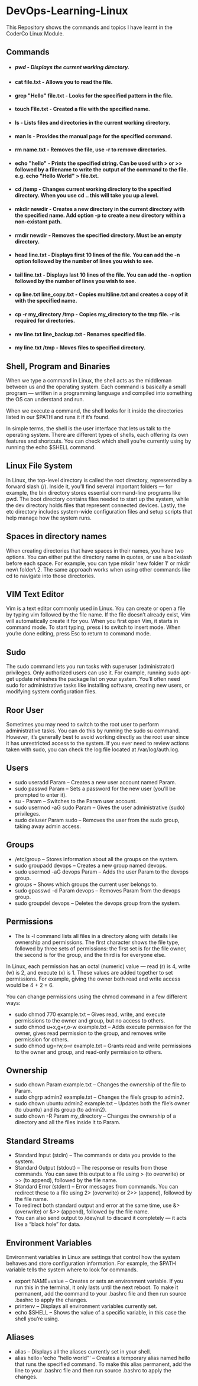 # DevOps-Learning-Linux
This Repository shows the commands and topics I have learnt in the CoderCo Linux Module.

## Commands


- ##### **pwd** - Displays the current working directory.
- #### **cat file.txt** - Allows you to read the file.
- #### **grep "Hello" file.txt** - Looks for the specified pattern in the file.
- #### **touch File.txt** - Created a file with the specified name.
- #### **ls** - Lists files and directories in the current working directory.
- #### **man ls** - Provides the manual page for the specified command.
- #### **rm name.txt** - Removes the file, use -r to remove directories.
- #### **echo "hello"** - Prints the specified string. Can be used with > or >> followed by a filename to write the output of the command to the file. e.g. echo "Hello World" > file.txt.
- #### **cd /temp** - Changes current working directory to the specified directory. When you use cd .. this will take you up a level.
- #### **mkdir newdir** - Creates a new directory in the current directory with the specified name. Add option -p to create a new directory within a non-existant path.
- #### **rmdir newdir** - Removes the specified directory. Must be an empty directory.
- #### **head line.txt** - Displays first 10 lines of the file. You can add the -n option followed by the number of lines you wish to see.
- #### **tail line.txt** - Displays last 10 lines of the file. You can add the -n option followed by the number of lines you wish to see.
- #### **cp line.txt line_copy.txt** - Copies multiline.txt and creates a copy of it with the specified name.
- #### **cp -r my_directory /tmp** - Copies my_directory to the tmp file. -r is required for directories.
- #### **mv line.txt line_backup.txt** - Renames specified file.
- #### **my line.txt /tmp** - Moves files to specified directory.

## Shell, Program and Binaries

When we type a command in Linux, the shell acts as the middleman between us and the operating system. Each command is basically a small program — written in a programming language and compiled into something the OS can understand and run.

When we execute a command, the shell looks for it inside the directories listed in our $PATH and runs it if it’s found.

In simple terms, the shell is the user interface that lets us talk to the operating system. There are different types of shells, each offering its own features and shortcuts. You can check which shell you’re currently using by running the echo $SHELL command.


## Linux File System

In Linux, the top-level directory is called the root directory, represented by a forward slash (/). Inside it, you’ll find several important folders — for example, the bin directory stores essential command-line programs like pwd. The boot directory contains files needed to start up the system, while the dev directory holds files that represent connected devices. Lastly, the etc directory includes system-wide configuration files and setup scripts that help manage how the system runs.


## Spaces in directory names

When creating directories that have spaces in their names, you have two options. You can either put the directory name in quotes, or use a backslash before each space. For example, you can type mkdir 'new folder 1' or mkdir new\ folder\ 2. The same approach works when using other commands like cd to navigate into those directories.


## VIM Text Editor

Vim is a text editor commonly used in Linux. You can create or open a file by typing vim followed by the file name. If the file doesn’t already exist, Vim will automatically create it for you. When you first open Vim, it starts in command mode. To start typing, press i to switch to insert mode. When you’re done editing, press Esc to return to command mode.


## Sudo

The sudo command lets you run tasks with superuser (administrator) privileges. Only authorized users can use it. For example, running sudo apt-get update refreshes the package list on your system. You’ll often need sudo for administrative tasks like installing software, creating new users, or modifying system configuration files.


## Roor User

Sometimes you may need to switch to the root user to perform administrative tasks. You can do this by running the sudo su command. However, it’s generally best to avoid working directly as the root user since it has unrestricted access to the system. If you ever need to review actions taken with sudo, you can check the log file located at /var/log/auth.log.


## Users

- sudo useradd Param – Creates a new user account named Param.
- sudo passwd Param – Sets a password for the new user (you’ll be prompted to enter it).
- su - Param – Switches to the Param user account.
- sudo usermod -aG sudo Param – Gives the user administrative (sudo) privileges.
- sudo deluser Param sudo – Removes the user from the sudo group, taking away admin access.


## Groups

- /etc/group – Stores information about all the groups on the system.
- sudo groupadd devops – Creates a new group named devops.
- sudo usermod -aG devops Param – Adds the user Param to the devops group.
- groups – Shows which groups the current user belongs to.
- sudo gpasswd -d Param devops – Removes Param from the devops group.
- sudo groupdel devops – Deletes the devops group from the system.


## Permissions


- The ls -l command lists all files in a directory along with details like ownership and permissions. The first character shows the file type, followed by three sets of permissions: the first set is for the file owner,  the second is for the group, and the third is for everyone else.

In Linux, each permission has an octal (numeric) value — read (r) is 4, write (w) is 2, and execute (x) is 1. These values are added together to set permissions. For example, giving the owner both read and write access would be 4 + 2 = 6.

You can change permissions using the chmod command in a few different ways:

- sudo chmod 770 example.txt – Gives read, write, and execute permissions to the owner and group, but no access to others.
- sudo chmod u+x,g+r,o-w example.txt – Adds execute permission for the owner, gives read permission to the group, and removes write permission for others.
- sudo chmod ug=rw,o=r example.txt – Grants read and write permissions to the owner and group, and read-only permission to others.


## Ownership

- sudo chown Param example.txt – Changes the ownership of the file to Param.
- sudo chgrp admin2 example.txt – Changes the file’s group to admin2.
- sudo chown ubuntu:admin2 example.txt – Updates both the file’s owner (to ubuntu) and its group (to admin2).
- sudo chown -R Param my_directory – Changes the ownership of a directory and all the files inside it to Param.


## Standard Streams


- Standard Input (stdin) – The commands or data you provide to the system.
- Standard Output (stdout) – The response or results from those commands. You can save this output to a file using > (to overwrite) or >> (to append), followed by the file name.
- Standard Error (stderr) – Error messages from commands. You can redirect these to a file using 2> (overwrite) or 2>> (append), followed by the file name.
- To redirect both standard output and error at the same time, use &> (overwrite) or &>> (append), followed by the file name.
- You can also send output to /dev/null to discard it completely — it acts like a “black hole” for data.


## Environment Variables


Environment variables in Linux are settings that control how the system behaves and store configuration information. For example, the $PATH variable tells the system where to look for commands.

- export NAME=value – Creates or sets an environment variable. If you run this in the terminal, it only lasts until the next reboot. To make it permanent, add the command to your .bashrc file and then run source .bashrc to apply the changes.
- printenv – Displays all environment variables currently set.
- echo $SHELL – Shows the value of a specific variable, in this case the shell you’re using.


## Aliases


- alias – Displays all the aliases currently set in your shell.
- alias hello='echo "hello world"' – Creates a temporary alias named hello that runs the specified command. To make this alias permanent, add the line to your .bashrc file and then run source .bashrc to apply the changes.






